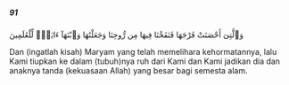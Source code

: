 ##### 91

<span class="ayah">وَٱلَّتِىٓ أَحْصَنَتْ فَرْجَهَا فَنَفَخْنَا فِيهَا مِن رُّوحِنَا وَجَعَلْنَٰهَا وَٱبْنَهَآ ءَايَةًۭ لِّلْعَٰلَمِينَ</span>

<span class="ayah_translation">Dan (ingatlah kisah) Maryam yang telah memelihara kehormatannya, lalu Kami tiupkan ke dalam (tubuh)nya ruh dari Kami dan Kami jadikan dia dan anaknya tanda (kekuasaan Allah) yang besar bagi semesta alam.</span>

